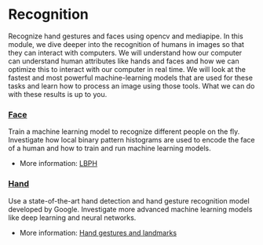 # Recognition

Recognize hand gestures and faces using opencv and mediapipe. 
In this module, we dive deeper into the recognition of humans in images so that they can interact with computers. 
We will understand how our computer can understand human attributes like hands and faces and how we can optimize this to interact with our computer in real time. 
We will look at the fastest and most powerful machine-learning models that are used for these tasks and learn how to process an image using those tools. 
What we can do with these results is up to you.

### [Face](https://github.com/vubir-projectEIT/Image_Processing/edit/main/Recognition/Face)

Train a machine learning model to recognize different people on the fly.
Investigate how local binary pattern histograms are used to encode the face of a human and how to train and run machine learning models.

- More information: [LBPH](https://www.geeksforgeeks.org/face-recognition-with-local-binary-patterns-lbps-and-opencv/)
  
### [Hand](https://github.com/vubir-projectEIT/Image_Processing/edit/main/Recognition/Hand)

Use a state-of-the-art hand detection and hand gesture recognition model developed by Google.
Investigate more advanced machine learning models like deep learning and neural networks. 

- More information: [Hand gestures and landmarks](https://ai.google.dev/edge/mediapipe/solutions/vision/gesture_recognizer/python)
